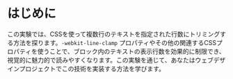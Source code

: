 # はじめに

この実験では、CSSを使って複数行のテキストを指定された行数にトリミングする方法を探ります。`-webkit-line-clamp` プロパティやその他の関連するCSSプロパティを使うことで、ブロック内のテキストの表示行数を効果的に制限でき、視覚的に魅力的で読みやすくなります。この実験を通じて、あなたはウェブデザインプロジェクトでこの技術を実装する方法を学びます。
